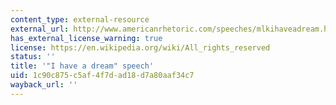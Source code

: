```yaml
---
content_type: external-resource
external_url: http://www.americanrhetoric.com/speeches/mlkihaveadream.htm
has_external_license_warning: true
license: https://en.wikipedia.org/wiki/All_rights_reserved
status: ''
title: '"I have a dream" speech'
uid: 1c90c875-c5af-4f7d-ad18-d7a80aaf34c7
wayback_url: ''
---
```

